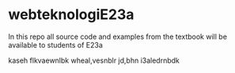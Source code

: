 # webteknologiE23a

In this repo all source code and examples from the textbook will be available to students of E23a

kaseh flkvaewnlbk wheal,vesnblr jd,bhn i3aledrnbdk
